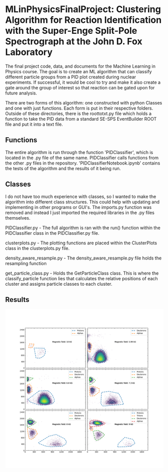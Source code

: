 # MLinPhysicsFinalProject: Clustering Algorithm for Reaction Identification with the Super-Enge Split-Pole Spectrograph at the John D. Fox Laboratory
The final project code, data, and documents for the Machine Learning in Physics course. The goal is to create an ML algorithm that can classify different particle groups from a PID plot created during nuclear experiments. If successful, it would be cool to try and make it also create a gate around the group of interest so that reaction can be gated upon for future analysis.

There are two forms of this algorithm: one constructed with python Classes and one with just functions. Each form is put in their respective folders. Outside of these directories, there is the roottotxt.py file which holds a function to take the PID data from a standard SE-SPS EventBuilder ROOT file and put it into a text file. 

## Functions
The entire algorithm is run through the function 'PIDClassifier', which is located in the .py file of the same name. PIDClassifier calls functions from the other .py files in the repository. 'PIDClassifierNotebook.ipynb' contains the tests of the algorithm and the results of it being run. 

## Classes
I do not have too much experience with classes, so I wanted to make the algorithm into different class structures. This could help with updating and implementing in other programs or GUI's. The imports.py function was removed and instead I just imported the required libraries in the .py files themselves. 

PIDClassifier.py - The full algorithm is ran with the run() function within the PIDClassifier class in the PIDClassifier.py file. 

clusterplots.py - The plotting functions are placed within the ClusterPlots class in the clusterplots.py file. 

density_aware_resample.py - The density_aware_resample.py file holds the resampling function

get_particle_class.py - Holds the GetParticleClass class. This is where the classify_particle function lies that calculates the relative positions of each cluster and assigns particle classes to each cluster.

## Results

![Project Logo](images/AllfieldGates.png)
